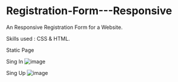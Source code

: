 # Registration-Form---Responsive
An Responsive Registration Form for a Website.

Skills used : CSS & HTML. 



Static Page 

Sing In 
![image](https://user-images.githubusercontent.com/17154364/170806939-6e043b70-61b5-441c-a03b-c30d8d6d8846.png)


Sing Up 
![image](https://user-images.githubusercontent.com/17154364/170807043-cdf732cd-c907-4980-b80f-340230c482de.png)

